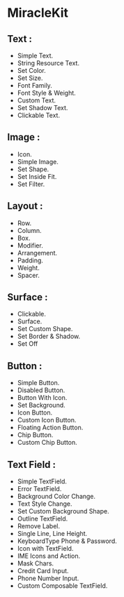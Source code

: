 # MiracleKit

## Text :
* Simple Text.
* String Resource Text.
* Set Color.
* Set Size.
* Font Family.
* Font Style & Weight.
* Custom Text.
* Set Shadow Text.
* Clickable Text.

## Image :
* Icon.
* Simple Image.
* Set Shape.
* Set Inside Fit.
* Set Filter.

## Layout :
* Row.
* Column.
* Box.
* Modifier.
* Arrangement.
* Padding.
* Weight.
* Spacer.

## Surface :
* Clickable.
* Surface.
* Set Custom Shape.
* Set Border & Shadow.
* Set Off

## Button :
* Simple Button.
* Disabled Button.
* Button With Icon.
* Set Background.
* Icon Button.
* Custom Icon Button.
* Floating Action Button.
* Chip Button.
* Custom Chip Button.

## Text Field :
* Simple TextField.
* Error TextField.
* Background Color Change.
* Text Style Change.
* Set Custom Background Shape.
* Outline TextField.
* Remove Label.
* Single Line, Line Height.
* KeyboardType Phone & Password.
* Icon with TextField.
* IME Icons and Action.
* Mask Chars.
* Credit Card Input.
* Phone Number Input.
* Custom Composable TextField.

